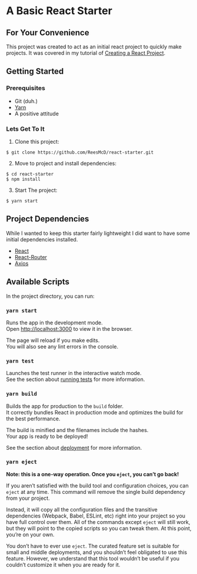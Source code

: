 # A Basic React Starter
## For Your Convenience

This project was created to act as an initial react project to quickly make projects.
It was covered in my tutorial of [Creating a React Project](https://medium.com/@mcdevittrees/creating-a-create-react-project-e0f022a229ee). 

## Getting Started
### Prerequisites
- Git (duh.)
- [Yarn](https://yarnpkg.com/lang/en/docs/install/)
- A positive attitude
### Lets Get To It
1. Clone this project:
~~~ 
$ git clone https://github.com/ReesMcD/react-starter.git
~~~ 

2. Move to project and install dependencies:
~~~ 
$ cd react-starter
$ npm install
~~~~
3. Start The project:
~~~ 
$ yarn start
~~~ 

## Project Dependencies
While I wanted to keep this starter fairly lightweight I did want to have some initial dependencies installed.

- [React](https://reactjs.org/docs/create-a-new-react-app.html)
- [React-Router](https://reacttraining.com/react-router/web/guides/quick-start)
- [Axios](https://github.com/axios/axios)

## Available Scripts

In the project directory, you can run:

### `yarn start`

Runs the app in the development mode.<br>
Open [http://localhost:3000](http://localhost:3000) to view it in the browser.

The page will reload if you make edits.<br>
You will also see any lint errors in the console.

### `yarn test`

Launches the test runner in the interactive watch mode.<br>
See the section about [running tests](https://facebook.github.io/create-react-app/docs/running-tests) for more information.

### `yarn build`

Builds the app for production to the `build` folder.<br>
It correctly bundles React in production mode and optimizes the build for the best performance.

The build is minified and the filenames include the hashes.<br>
Your app is ready to be deployed!

See the section about [deployment](https://facebook.github.io/create-react-app/docs/deployment) for more information.

### `yarn eject`

**Note: this is a one-way operation. Once you `eject`, you can’t go back!**

If you aren’t satisfied with the build tool and configuration choices, you can `eject` at any time. This command will remove the single build dependency from your project.

Instead, it will copy all the configuration files and the transitive dependencies (Webpack, Babel, ESLint, etc) right into your project so you have full control over them. All of the commands except `eject` will still work, but they will point to the copied scripts so you can tweak them. At this point, you’re on your own.

You don’t have to ever use `eject`. The curated feature set is suitable for small and middle deployments, and you shouldn’t feel obligated to use this feature. However, we understand that this tool wouldn’t be useful if you couldn’t customize it when you are ready for it.
